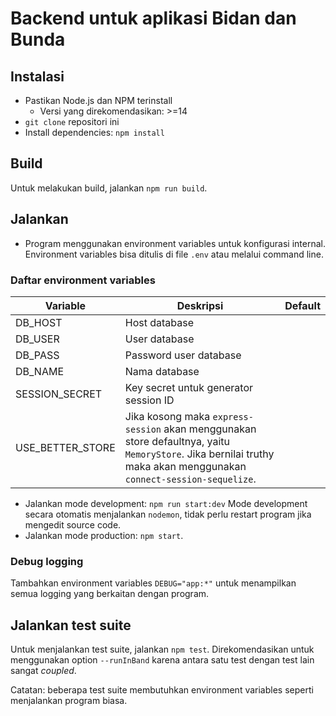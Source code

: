 # Backend untuk aplikasi Bidan dan Bunda

## Instalasi
- Pastikan Node.js dan NPM terinstall
  - Versi yang direkomendasikan: >=14
- `git clone` repositori ini
- Install dependencies: `npm install`

## Build
Untuk melakukan build, jalankan `npm run build`.

## Jalankan
- Program menggunakan environment variables untuk konfigurasi internal.
  Environment variables bisa ditulis di file `.env` atau melalui command line.

### Daftar environment variables

| Variable | Deskripsi | Default |
|---	     |---	       |---	     |
| DB_HOST  | Host database |  |
| DB_USER  | User database |  |
| DB_PASS  | Password user database | |
| DB_NAME  | Nama database |  |
| SESSION_SECRET  | Key secret untuk generator session ID | |
| USE_BETTER_STORE  | Jika kosong maka `express-session` akan menggunakan store defaultnya, yaitu `MemoryStore`. Jika bernilai truthy maka akan menggunakan `connect-session-sequelize`. | |

- Jalankan mode development: `npm run start:dev`
  Mode development secara otomatis menjalankan `nodemon`, tidak perlu restart program jika mengedit source code.
- Jalankan mode production: `npm start`.

### Debug logging
Tambahkan environment variables `DEBUG="app:*"` untuk menampilkan semua logging yang berkaitan dengan program.

## Jalankan test suite
Untuk menjalankan test suite, jalankan `npm test`. Direkomendasikan untuk menggunakan option `--runInBand` karena antara satu test dengan test lain sangat _coupled_.

Catatan: beberapa test suite membutuhkan environment variables seperti menjalankan program biasa.